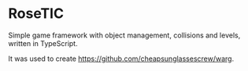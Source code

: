 # RoseTIC

Simple game framework with object management, collisions and levels, written in TypeScript.  

It was used to create https://github.com/cheapsunglassescrew/warg.
